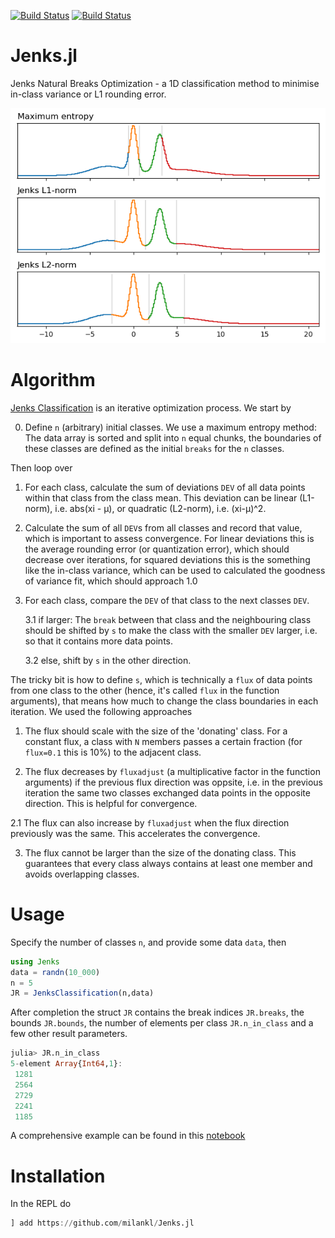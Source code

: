 [![Build Status](https://travis-ci.com/milankl/Jenks.jl.svg?branch=master)](https://travis-ci.com/milankl/Jenks.jl)
[![Build Status](https://api.cirrus-ci.com/github/milankl/Jenks.jl.svg)](https://cirrus-ci.com/github/milankl/Jenks.jl)

# Jenks.jl
Jenks Natural Breaks Optimization - a 1D classification method to minimise in-class variance or L1 rounding error.

![example](figs/example.png?raw=true "Example Jenks Classification")

# Algorithm

[Jenks Classification](https://en.wikipedia.org/wiki/Jenks_natural_breaks_optimization) is an iterative optimization process. We start by

0. Define `n` (arbitrary) initial classes. We use a maximum entropy method: The data array is sorted and split into `n` equal chunks, the boundaries of these classes are defined as the initial `breaks` for the `n` classes.

Then loop over

1. For each class, calculate the sum of deviations `DEV` of all data points within that class from the class mean. This deviation can be linear (L1-norm), i.e. abs(xi - μ), or quadratic (L2-norm), i.e. (xi-μ)^2.

2. Calculate the sum of all `DEV`s from all classes and record that value, which is important to assess convergence. For linear deviations this is the average rounding error (or quantization error), which should decrease over iterations, for squared deviations this is the something like the in-class variance, which can be used to calculated the goodness of variance fit, which should approach 1.0

3. For each class, compare the `DEV` of that class to the next classes `DEV`.

    3.1 if larger: The `break` between that class and the neighbouring class should be shifted by `s` to make the class with the smaller `DEV` larger, i.e. so that it contains more data points.
    
    3.2 else, shift by `s` in the other direction.
    
The tricky bit is how to define `s`, which is technically a `flux` of data points from one class to the other (hence, it's called `flux` in the function arguments), that means how much to change the class boundaries in each iteration. We used the following approaches

1. The flux should scale with the size of the 'donating' class. For a constant flux, a class with `N` members passes a certain fraction (for `flux=0.1` this is 10%) to the adjacent class.

2. The flux decreases by `fluxadjust` (a multiplicative factor in the function arguments) if the previous flux direction was oppsite, i.e. in the previous iteration the same two classes exchanged data points in the opposite direction. This is helpful for convergence.

2.1 The flux can also increase by `fluxadjust` when the flux direction previously was the same. This accelerates the convergence.

3. The flux cannot be larger than the size of the donating class. This guarantees that every class always contains at least one member and avoids overlapping classes.

# Usage

Specify the number of classes `n`, and provide some data `data`, then
```julia
using Jenks
data = randn(10_000)
n = 5
JR = JenksClassification(n,data)
```
After completion the struct `JR` contains the break indices `JR.breaks`, the bounds `JR.bounds`, the number of elements per class `JR.n_in_class` and a few other result parameters.

```Julia
julia> JR.n_in_class
5-element Array{Int64,1}:
 1281
 2564
 2729
 2241
 1185
```
A comprehensive example can be found in this [notebook](https://github.com/milankl/Jenks.jl/blob/master/docs/simple_example.ipynb)

# Installation
In the REPL do
```julia
] add https://github.com/milankl/Jenks.jl
```
